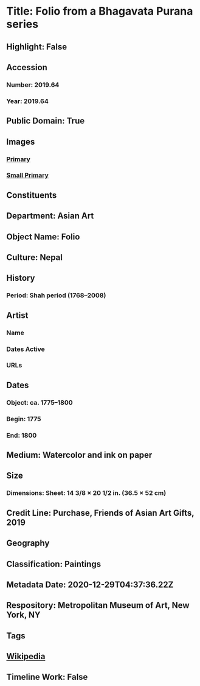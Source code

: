 # Title: Folio from a Bhagavata Purana series
## Highlight: False
## Accession
### Number: 2019.64
### Year: 2019.64
## Public Domain: True
## Images
### [Primary](https://images.metmuseum.org/CRDImages/as/original/DP-18168-001.jpg)
### [Small Primary](https://images.metmuseum.org/CRDImages/as/web-large/DP-18168-001.jpg)
## Constituents
## Department: Asian Art
## Object Name: Folio
## Culture: Nepal
## History
### Period: Shah period (1768–2008)
## Artist
### Name
### Dates Active
### URLs
## Dates
### Object: ca. 1775–1800
### Begin: 1775
### End: 1800
## Medium: Watercolor and ink on paper
## Size
### Dimensions: Sheet: 14 3/8 × 20 1/2 in. (36.5 × 52 cm)
## Credit Line: Purchase, Friends of Asian Art Gifts, 2019
## Geography
## Classification: Paintings
## Metadata Date: 2020-12-29T04:37:36.22Z
## Respository: Metropolitan Museum of Art, New York, NY
## Tags
## [Wikipedia](https://www.wikidata.org/wiki/Q78607704)
## Timeline Work: False